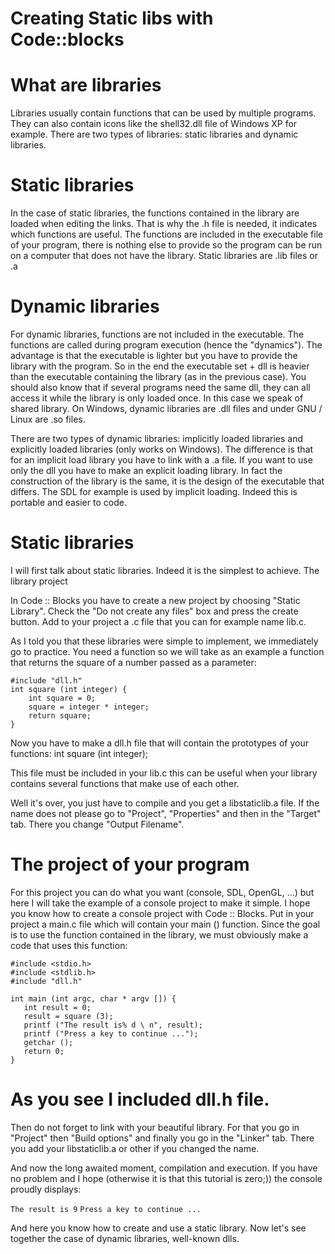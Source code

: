 # Creating Static libs with Code::blocks

# What are libraries

Libraries usually contain functions that can be used by multiple programs. 
They can also contain icons like the shell32.dll file of Windows XP for example. 
There are two types of libraries: static libraries and dynamic libraries.

# Static libraries

In the case of static libraries, the functions contained in the library are loaded 
when editing the links. That is why the .h file is needed, it indicates which functions 
are useful. The functions are included in the executable file of your program, there is 
nothing else to provide so the program can be run on a computer that does not have the library.
Static libraries are .lib files or .a

# Dynamic libraries

For dynamic libraries, functions are not included in the executable. The functions are called
during program execution (hence the "dynamics"). The advantage is that the executable is lighter
but you have to provide the library with the program. So in the end the executable set + dll 
is heavier than the executable containing the library (as in the previous case).
You should also know that if several programs need the same dll, they can all 
access it while the library is only loaded once. In this case we speak of shared library.
On Windows, dynamic libraries are .dll files and under GNU / Linux are .so files.

There are two types of dynamic libraries: implicitly loaded libraries and explicitly 
loaded libraries (only works on Windows). The difference is that for an implicit load 
library you have to link with a .a file. If you want to use only the dll you have to make an 
explicit loading library. In fact the construction of the library is the same, it is the design 
of the executable that differs. The SDL for example is used by implicit loading. Indeed this is 
portable and easier to code.

# Static libraries

I will first talk about static libraries. Indeed it is the simplest to achieve.
The library project

In Code :: Blocks you have to create a new project by choosing "Static Library". Check the 
"Do not create any files" box and press the create button.
Add to your project a .c file that you can for example name lib.c.

As I told you that these libraries were simple to implement, we immediately go to practice. 
You need a function so we will take as an example a function that returns the square of a number 
passed as a parameter:

	#include "dll.h"
	int square (int integer) {
	    int square = 0;
	    square = integer * integer;
	    return square;
	}

Now you have to make a dll.h file that will contain the prototypes of your functions:
int square (int integer);

This file must be included in your lib.c this can be useful when your library contains 
several functions that make use of each other.

Well it's over, you just have to compile and you get a libstaticlib.a file. 
If the name does not please go to "Project", "Properties" and then in the "Target" tab. 
There you change "Output Filename".

# The project of your program

For this project you can do what you want (console, SDL, OpenGL, ...) but here I will 
take the example of a console project to make it simple. I hope you know how to create a 
console project with Code :: Blocks. Put in your project a main.c file which will contain 
your main () function. Since the goal is to use the function contained in the library, 
we must obviously make a code that uses this function:

	#include <stdio.h>
	#include <stdlib.h>
	#include "dll.h"

	int main (int argc, char * argv []) {
	   int result = 0;
	   result = square (3);
	   printf ("The result is% d \ n", result);
	   printf ("Press a key to continue ...");
	   getchar ();
	   return 0;
	}

# As you see I included dll.h file.

Then do not forget to link with your beautiful library. For that you go in "Project" then 
"Build options" and finally you go in the "Linker" tab. There you add your libstaticlib.a or other 
if you changed the name.

And now the long awaited moment, compilation and execution. If you have no problem and 
I hope (otherwise it is that this tutorial is zero;)) the console proudly displays:

```The result is 9```
```Press a key to continue ...```

And here you know how to create and use a static library. Now let's see together the case of dynamic libraries, well-known dlls.
